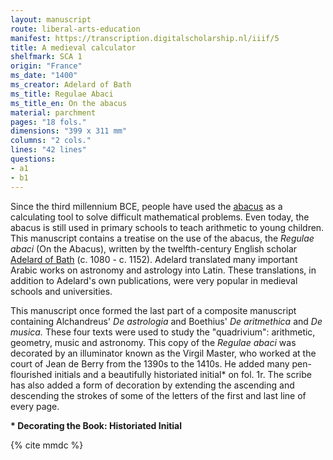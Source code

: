 ```yaml
---
layout: manuscript
route: liberal-arts-education
manifest: https://transcription.digitalscholarship.nl/iiif/5
title: A medieval calculator
shelfmark: SCA 1
origin: "France"
ms_date: "1400"
ms_creator: Adelard of Bath
ms_title: Regulae Abaci
ms_title_en: On the abacus
material: parchment
pages: "18 fols."
dimensions: "399 x 311 mm"
columns: "2 cols."
lines: "42 lines"
questions:
- a1
- b1
---
```


Since the third millennium BCE, people have used the
[abacus](https://en.wikipedia.org/wiki/Abacus) as a
calculating tool to solve difficult mathematical problems. Even today,
the abacus is still used in primary schools to teach arithmetic to young
children. This manuscript contains a treatise on the use of the abacus,
the *Regulae abaci* (On the Abacus), written by the twelfth-century
English scholar [Adelard of Bath](https://en.wikipedia.org/wiki/Adelard_of_Bath) (c.
1080 - c. 1152). Adelard translated many important Arabic works on
astronomy and astrology into Latin. These translations, in addition to
Adelard's own publications, were very popular in medieval schools and
universities.

This manuscript once formed the last part of a composite manuscript
containing Alchandreus' *De astrologia* and Boethius' *De aritmethica*
and *De musica.* These four texts were used to study the "quadrivium":
arithmetic, geometry, music and astronomy. This copy of the *Regulae abaci* was decorated by an illuminator known as the Virgil Master, who
worked at the court of Jean de Berry from the 1390s to the 1410s. He
added many pen-flourished initials and a beautifully historiated
initial\* on fol. 1r. The scribe has also added a form of decoration by
extending the ascending and descending the strokes of some of the
letters of the first and last line of every page.

**\* Decorating the Book: Historiated Initial**

{% cite mmdc %}